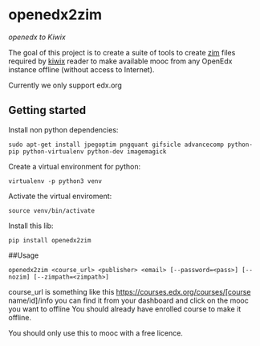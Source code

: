 
# openedx2zim

*openedx to Kiwix*

The goal of this project is to create a suite of tools to create [zim](http://www.openzim.org) files required by [kiwix](http://kiwix.org/) reader to make available mooc from any OpenEdx instance offline (without access to Internet).


Currently we only support edx.org

## Getting started

Install non python dependencies:

```
sudo apt-get install jpegoptim pngquant gifsicle advancecomp python-pip python-virtualenv python-dev imagemagick
```

Create a virtual environment for python:

```
virtualenv -p python3 venv
```

Activate the virtual enviroment:

```
source venv/bin/activate
```


Install this lib:

```
pip install openedx2zim
```

##Usage

```
openedx2zim <course_url> <publisher> <email> [--password=<pass>] [--nozim] [--zimpath=<zimpath>]
```

course_url is something like this https://courses.edx.org/courses/[course name/id]/info you can find it from your dashboard and click on the mooc you want to offline
You should already have enrolled course to make it offline.

You should only use this to mooc with a free licence.




